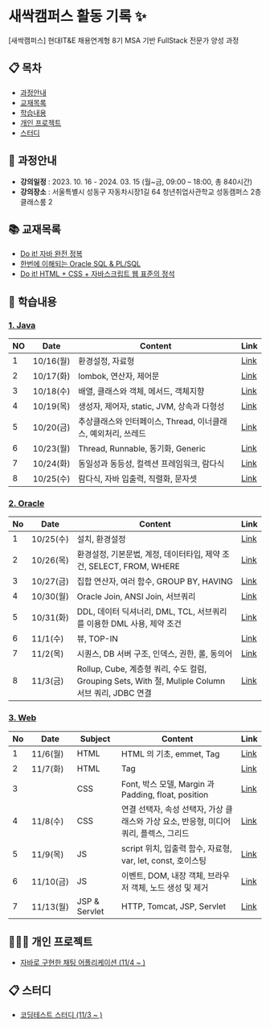 # 새싹캠퍼스 활동 기록 ✨

[새싹캠퍼스] 현대IT&E 채용연계형 8기 MSA 기반 FullStack 전문가 양성 과정

## 📋 목차
- [과정안내](#-과정안내)
- [교재목록](#-교재목록)
- [학습내용](#-학습내용)
- [개인 프로젝트](#-개인-프로젝트)
- [스터디](#-스터디)

## 🌱 과정안내

- **강의일정** : 2023. 10. 16  - 2024. 03. 15 (월~금, 09:00 – 18:00, 총 840시간)
- **강의장소** : 서울특별시 성동구 자동차시장1길 64 청년취업사관학교 성동캠퍼스 2층 클래스룸 2

## 📚 교재목록

- [Do it! 자바 완전 정복](https://www.aladin.co.kr/shop/wproduct.aspx?ItemId=278341980)
- [한번에 이해되는 Oracle SQL & PL/SQL](https://www.aladin.co.kr/shop/wproduct.aspx?ItemId=43633426&start=slayer)
- [Do it! HTML + CSS + 자바스크립트 웹 표준의 정석](https://www.aladin.co.kr/shop/wproduct.aspx?ItemId=260235280)

## 📑 학습내용

### [1. Java](https://github.com/kyukong/SeSAC-java-fullstack/tree/main/1.%20java)

| NO | Date     | Content                                | Link                                                                                                                                                                                                                                                                                                                         |
|----|----------|----------------------------------------|------------------------------------------------------------------------------------------------------------------------------------------------------------------------------------------------------------------------------------------------------------------------------------------------------------------------------|
| 1  | 10/16(월) | 환경설정, 자료형                              | [Link](https://github.com/kyukong/SeSAC-java-fullstack/blob/main/1.%20java/%5B10-16%5D%ED%99%98%EA%B2%BD%EC%84%A4%EC%A0%95%2C%EC%9E%90%EB%A3%8C%ED%98%95.md)                                                                                                                                                                 |
| 2  | 10/17(화) | lombok, 연산자, 제어문                       | [Link](https://github.com/kyukong/SeSAC-java-fullstack/blob/main/1.%20java/%5B10-17%5Dlombok%2C%EC%97%B0%EC%82%B0%EC%9E%90%2C%EC%A0%9C%EC%96%B4%EB%AC%B8.md)                                                                                                                                                                 |
| 3  | 10/18(수) | 배열, 클래스와 객체, 메서드, 객체지향                 | [Link](https://github.com/kyukong/SeSAC-java-fullstack/blob/main/1.%20java/%5B10-18%5D%EB%B0%B0%EC%97%B4%2C%ED%81%B4%EB%9E%98%EC%8A%A4%EC%99%80_%EA%B0%9D%EC%B2%B4%2C%EB%A9%94%EC%84%9C%EB%93%9C%2C%EA%B0%9D%EC%B2%B4%EC%A7%80%ED%96%A5.md)                                                                                  |
| 4  | 10/19(목) | 생성자, 제어자, static, JVM, 상속과 다형성         | [Link](https://github.com/kyukong/SeSAC-java-fullstack/blob/main/1.%20java/%5B10-19%5D%EC%83%9D%EC%84%B1%EC%9E%90%2C%EC%A0%9C%EC%96%B4%EC%9E%90%2Cstatic%2CJVM%2C%EC%83%81%EC%86%8D%EA%B3%BC_%EB%8B%A4%ED%98%95%EC%84%B1.md)                                                                                                 |
| 5  | 10/20(금) | 추상클래스와 인터페이스, Thread, 이너클래스, 예외처리, 쓰레드 | [Link](https://github.com/kyukong/SeSAC-java-fullstack/blob/main/1.%20java/%5B10-20%5D%EC%B6%94%EC%83%81%ED%81%B4%EB%9E%98%EC%8A%A4%EC%99%80_%EC%9D%B8%ED%84%B0%ED%8E%98%EC%9D%B4%EC%8A%A4%2CThread%2C%EC%9D%B4%EB%84%88%ED%81%B4%EB%9E%98%EC%8A%A4%2C%EC%98%88%EC%99%B8%EC%B2%98%EB%A6%AC%2C%EC%93%B0%EB%A0%88%EB%93%9C.md) |
| 6  | 10/23(월) | Thread, Runnable, 동기화, Generic         | [Link](https://github.com/kyukong/SeSAC-java-fullstack/blob/main/1.%20java/%5B10-23%5DThread%2CRunnable%2C%EB%8F%99%EA%B8%B0%ED%99%94%2CGeneric.md)                                                                                                                                                                          |
| 7  | 10/24(화) | 동일성과 동등성, 컬렉션 프레임워크, 람다식               | [Link](https://github.com/kyukong/SeSAC-java-fullstack/blob/main/1.%20java/%5B10-24%5D%EB%8F%99%EC%9D%BC%EC%84%B1%EA%B3%BC_%EB%8F%99%EB%93%B1%EC%84%B1%2C%EC%BB%AC%EB%A0%89%EC%85%98_%ED%94%84%EB%A0%88%EC%9E%84%EC%9B%8C%ED%81%AC%2C%EB%9E%8C%EB%8B%A4%EC%8B%9D.md)                                                         |
| 8  | 10/25(수) | 람다식, 자바 입출력, 직렬화, 문자셋                  | [Link](https://github.com/kyukong/SeSAC-java-fullstack/blob/main/1.%20java/%5B10-25%5D%EB%9E%8C%EB%8B%A4%EC%8B%9D%2C%EC%9E%90%EB%B0%94_%EC%9E%85%EC%B6%9C%EB%A0%A5%2C%EC%A7%81%EB%A0%AC%ED%99%94%2C%EB%AC%B8%EC%9E%90%EC%85%8B.md)                                                                                           |

### [2. Oracle](https://github.com/kyukong/SeSAC-java-fullstack/tree/main/2.%20oracle)

| No | Date     | Content                                                                           | Link                                                                                                                                                                                                                                                                                                                      |
|----|----------|-----------------------------------------------------------------------------------|---------------------------------------------------------------------------------------------------------------------------------------------------------------------------------------------------------------------------------------------------------------------------------------------------------------------------|
| 1  | 10/25(수) | 설치, 환경설정                                                                          | [Link](https://github.com/kyukong/SeSAC-java-fullstack/blob/main/2.%20oracle/%5B10-25%5D%EC%84%A4%EC%B9%98%2C%ED%99%98%EA%B2%BD%EC%84%A4%EC%A0%95.md)                                                                                                                                                                     |
| 2  | 10/26(목) | 환경설정, 기본문법, 계정, 데이터타입, 제약 조건, SELECT, FROM, WHERE                                 | [Link](https://github.com/kyukong/SeSAC-java-fullstack/blob/main/2.%20oracle/%5B10-26%5D%ED%99%98%EA%B2%BD%EC%84%A4%EC%A0%95%2C%EA%B8%B0%EB%B3%B8%EB%AC%B8%EB%B2%95%2C%EA%B3%84%EC%A0%95%2C%EB%8D%B0%EC%9D%B4%ED%84%B0%ED%83%80%EC%9E%85%2C%EC%A0%9C%EC%95%BD_%EC%A1%B0%EA%B1%B4%2CSELECT%2CFROM%2CWHERE.md)              |
| 3  | 10/27(금) | 집합 연산자, 여러 함수, GROUP BY, HAVING                                                   | [Link](https://github.com/kyukong/SeSAC-java-fullstack/blob/main/2.%20oracle/%5B10-27%5D%EC%A7%91%ED%95%A9_%EC%97%B0%EC%82%B0%EC%9E%90%2C%EC%97%AC%EB%9F%AC_%ED%95%A8%EC%88%98%2CGROUP_BY%2CHAVING.md)                                                                                                                    |
| 4  | 10/30(월) | Oracle Join, ANSI Join, 서브쿼리                                                      | [Link](https://github.com/kyukong/SeSAC-java-fullstack/blob/main/2.%20oracle/%5B10-30%5DOracle_Join%2CANSI_Join%2C%EC%84%9C%EB%B8%8C%EC%BF%BC%EB%A6%AC.md)                                                                                                                                                                |
| 5  | 10/31(화) | DDL, 데이터 딕셔너리, DML, TCL, 서브쿼리를 이용한 DML 사용, 제약 조건                                  | [Link](https://github.com/kyukong/SeSAC-java-fullstack/blob/main/2.%20oracle/%5B10-31%5DDDL%2C%EB%8D%B0%EC%9D%B4%ED%84%B0_%EB%94%95%EC%85%94%EB%84%88%EB%A6%AC%2CDML%2CTCL%2C%EC%84%9C%EB%B8%8C%EC%BF%BC%EB%A6%AC%EB%A5%BC_%EC%9D%B4%EC%9A%A9%ED%95%9C_DML_%EC%82%AC%EC%9A%A9%2C%EC%A0%9C%EC%95%BD_%EC%A1%B0%EA%B1%B4.md) |
| 6  | 11/1(수)  | 뷰, TOP-IN                                                                         | [Link](https://github.com/kyukong/SeSAC-java-fullstack/blob/main/2.%20oracle/%5B11-1%5D%EB%B7%B0%2CTOP-IN.md)                                                                                                                                                                                                             |
| 7  | 11/2(목)  | 시퀀스, DB 서버 구조, 인덱스, 권한, 롤, 동의어                                                    | [Link](https://github.com/kyukong/SeSAC-java-fullstack/blob/main/2.%20oracle/%5B11-2%5D%EC%8B%9C%ED%80%80%EC%8A%A4%2CDB_%EC%84%9C%EB%B2%84_%EA%B5%AC%EC%A1%B0%2C%EC%9D%B8%EB%8D%B1%EC%8A%A4%2C%EA%B6%8C%ED%95%9C%2C%EB%A1%A4%2C%EB%8F%99%EC%9D%98%EC%96%B4.md)                                                            |
| 8  | 11/3(금)  | Rollup, Cube, 계층형 쿼리, 수도 컬럼, Grouping Sets, With 절, Muliple Column 서브 쿼리, JDBC 연결 | [Link](https://github.com/kyukong/SeSAC-java-fullstack/blob/main/2.%20oracle/%5B11-3%5DRollup%2CCube%2C%EA%B3%84%EC%B8%B5%ED%98%95_%EC%BF%BC%EB%A6%AC%2C%EC%88%98%EB%8F%84_%EC%BB%AC%EB%9F%BC%2CGrouping_Sets%2CWith_%EC%A0%88%2CMuliple_Column_%EC%84%9C%EB%B8%8C_%EC%BF%BC%EB%A6%AC%2CJDBC_%EC%97%B0%EA%B2%B0.md)       |

### [3. Web](https://github.com/kyukong/SeSAC-java-fullstack/tree/main/3.%20web)

| No | Date     | Subject       | Content                                              | Link                                                                                                                                                                                                                                                                                                                                                                                                                                        |
|----|----------|---------------|------------------------------------------------------|---------------------------------------------------------------------------------------------------------------------------------------------------------------------------------------------------------------------------------------------------------------------------------------------------------------------------------------------------------------------------------------------------------------------------------------------|
| 1  | 11/6(월)  | HTML          | HTML 의 기초, emmet, Tag                                | [Link](https://github.com/kyukong/SeSAC-java-fullstack/blob/main/3.%20web/1.%20html/%5B11-6%5DHTML%EC%9D%98_%EA%B8%B0%EC%B4%88%2Cemmet%2CTag.md)                                                                                                                                                                                                                                                                                            |
| 2  | 11/7(화)  | HTML          | Tag                                                  | [Link](https://github.com/kyukong/SeSAC-java-fullstack/blob/main/3.%20web/1.%20html/%5B11-7%5DTag.md)                                                                                                                                                                                                                                                                                                                                       |
| 3  |          | CSS           | Font, 박스 모델, Margin 과 Padding, float, position       | [Link](https://github.com/kyukong/SeSAC-java-fullstack/blob/main/3.%20web/2.%20css/%5B11-7%5DFont%2C%EB%B0%95%EC%8A%A4_%EB%AA%A8%EB%8D%B8%2CMargin%EA%B3%BC_Padding%2Cfloat%2Cposition.md)                                                                                                                                                                                                                                                  |
| 4  | 11/8(수)  | CSS           | 연결 선택자, 속성 선택자, 가상 클래스와 가상 요소, 반응형, 미디어 쿼리, 플렉스, 그리드 | [Link](https://github.com/kyukong/SeSAC-java-fullstack/blob/main/3.%20web/2.%20css/%5B11-8%5D%EC%97%B0%EA%B2%B0_%EC%84%A0%ED%83%9D%EC%9E%90%2C%EC%86%8D%EC%84%B1_%EC%84%A0%ED%83%9D%EC%9E%90%2C%EA%B0%80%EC%83%81_%ED%81%B4%EB%9E%98%EC%8A%A4%EC%99%80_%EA%B0%80%EC%83%81_%EC%9A%94%EC%86%8C%2C%EB%B0%98%EC%9D%91%ED%98%95%2C%EB%AF%B8%EB%94%94%EC%96%B4_%EC%BF%BC%EB%A6%AC%2C%ED%94%8C%EB%A0%89%EC%8A%A4%2C%EA%B7%B8%EB%A6%AC%EB%93%9C.md) |
| 5  | 11/9(목)  | JS            | script 위치, 입출력 함수, 자료형, var, let, const, 호이스팅        | [Link](https://github.com/kyukong/SeSAC-java-fullstack/blob/main/3.%20web/3.%20js/%5B11-9%5Dscript_%EC%9C%84%EC%B9%98%2C%EC%9E%85%EC%B6%9C%EB%A0%A5_%ED%95%A8%EC%88%98%2C%EC%9E%90%EB%A3%8C%ED%98%95%2Cvar%2Clet%2Cconst%2C%ED%98%B8%EC%9D%B4%EC%8A%A4%ED%8C%85.md)                                                                                                                                                                         |
| 6  | 11/10(금) | JS            | 이벤트, DOM, 내장 객체, 브라우저 객체, 노드 생성 및 제거                 | [Link](https://github.com/kyukong/SeSAC-java-fullstack/blob/main/3.%20web/3.%20js/%5B11-10%5D%EC%9D%B4%EB%B2%A4%ED%8A%B8%2CDOM%2C%EB%82%B4%EC%9E%A5_%EA%B0%9D%EC%B2%B4%2C%EB%B8%8C%EB%9D%BC%EC%9A%B0%EC%A0%80_%EA%B0%9D%EC%B2%B4%2C%EB%85%B8%EB%93%9C_%EC%83%9D%EC%84%B1_%EB%B0%8F_%EC%A0%9C%EA%B1%B0.md)                                                                                                                                   |
| 7  | 11/13(월) | JSP & Servlet | HTTP, Tomcat, JSP, Servlet                           | [Link](https://github.com/kyukong/SeSAC-java-fullstack/blob/main/3.%20web/4.%20jsp-servlet/%5B11-13%5DHTTP%2CTomcat%2CJSP%2CServlet.md)                                                                                                                                                                                                                                                                                                     |

## 👩🏻‍💻 개인 프로젝트
- [자바로 구현한 채팅 어플리케이션 (11/4 ~ )](https://github.com/kyukong/java-chat)

## 📋 스터디

- [코딩테스트 스터디 (11/3 ~ )](https://github.com/kyukong/SeSAC-Algo)
